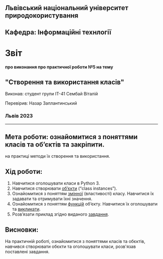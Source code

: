 ## Львівський національний університет природокористування

## Кафедра: Інформаційні технлогії


# Звіт
#### про виконання про практичної роботи №5 на тему 

## "Створення та використання класів"

Виконав: студент групи ІТ-41 Сембай Віталій

Перевірив: Назар Заплантинський


### Львів 2023
-------------------------------------------------------------
## Мета роботи: ознайомитися з поняттями класів та об’єктів та закріпити.
на практиці методи їх створення та використання.
## Хід роботи:
1. Навчитися оголошувати класи в Python 3.
2. Навчитися створювати [об’єкти](/OOP/script_обєкти.py) (“class instances”).
3. Ознайомитися з поняттям [змінної](/OOP/script_змінні%20обєкти.py) (властивості) класу. Навчитися їх
задавати та отримувати їхні значення.
4. Ознайомитися з поняттям [функцій](/OOP/script_функції%20обєкта.py) об’єкту. Навчитися їх оголошувати
та [викликати](/OOP/script_int.py).
5. Розв’язати приклад згідно виданого [завдання][def].


## Висновки:
 На практичній роботі, ознайомитися з поняттями класів та обєктів, навчився створювати обєкти та оголошувати класи, розв'язав поставлені завдання.


[def]: /